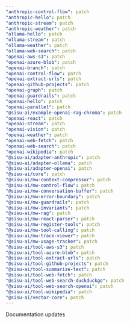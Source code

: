 ```yaml
---
"anthropic-control-flow": patch
"anthropic-hello": patch
"anthropic-stream": patch
"anthropic-weather": patch
"ollama-hello": patch
"ollama-stream": patch
"ollama-weather": patch
"ollama-web-search": patch
"openai-aws-s3": patch
"openai-azure-blob": patch
"openai-branch": patch
"openai-control-flow": patch
"openai-extract-urls": patch
"openai-github-projects": patch
"openai-graph": patch
"openai-guardrails": patch
"openai-hello": patch
"openai-parallel": patch
"@sisu-ai/example-openai-rag-chroma": patch
"openai-react": patch
"openai-stream": patch
"openai-vision": patch
"openai-weather": patch
"openai-web-fetch": patch
"openai-web-search": patch
"openai-wikipedia": patch
"@sisu-ai/adapter-anthropic": patch
"@sisu-ai/adapter-ollama": patch
"@sisu-ai/adapter-openai": patch
"@sisu-ai/core": patch
"@sisu-ai/mw-context-compressor": patch
"@sisu-ai/mw-control-flow": patch
"@sisu-ai/mw-conversation-buffer": patch
"@sisu-ai/mw-error-boundary": patch
"@sisu-ai/mw-guardrails": patch
"@sisu-ai/mw-invariants": patch
"@sisu-ai/mw-rag": patch
"@sisu-ai/mw-react-parser": patch
"@sisu-ai/mw-register-tools": patch
"@sisu-ai/mw-tool-calling": patch
"@sisu-ai/mw-trace-viewer": patch
"@sisu-ai/mw-usage-tracker": patch
"@sisu-ai/tool-aws-s3": patch
"@sisu-ai/tool-azure-blob": patch
"@sisu-ai/tool-extract-urls": patch
"@sisu-ai/tool-github-projects": patch
"@sisu-ai/tool-summarize-text": patch
"@sisu-ai/tool-web-fetch": patch
"@sisu-ai/tool-web-search-duckduckgo": patch
"@sisu-ai/tool-web-search-openai": patch
"@sisu-ai/tool-wikipedia": patch
"@sisu-ai/vector-core": patch
---
```


Documentation updates
